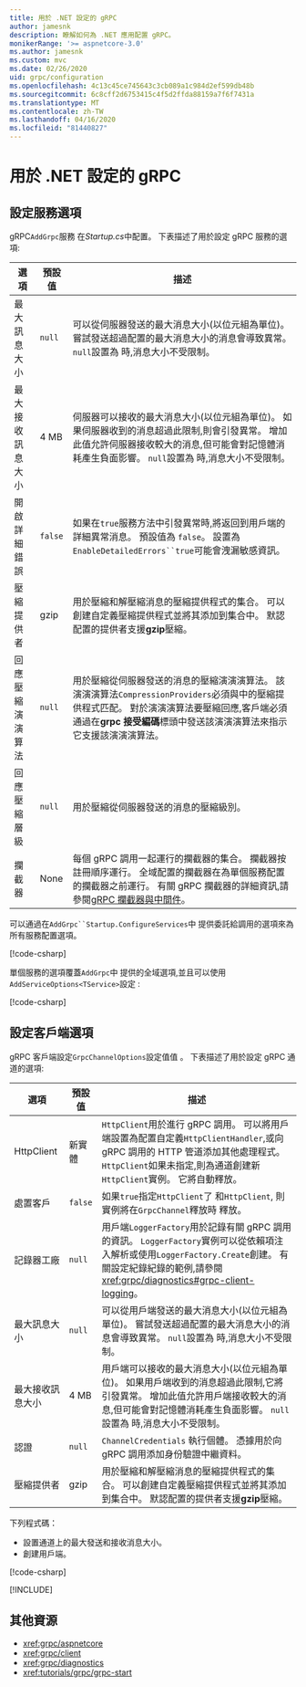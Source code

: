 ```yaml
---
title: 用於 .NET 設定的 gRPC
author: jamesnk
description: 瞭解如何為 .NET 應用配置 gRPC。
monikerRange: '>= aspnetcore-3.0'
ms.author: jamesnk
ms.custom: mvc
ms.date: 02/26/2020
uid: grpc/configuration
ms.openlocfilehash: 4c13c45ce745643c3cb089a1c984d2ef599db48b
ms.sourcegitcommit: 6c8cff2d6753415c4f5d2ffda88159a7f6f7431a
ms.translationtype: MT
ms.contentlocale: zh-TW
ms.lasthandoff: 04/16/2020
ms.locfileid: "81440827"
---
```

# <a name="grpc-for-net-configuration"></a>用於 .NET 設定的 gRPC

## <a name="configure-services-options"></a>設定服務選項

gRPC`AddGrpc`服務 在*Startup.cs*中配置。 下表描述了用於設定 gRPC 服務的選項:

| 選項 | 預設值 | 描述 |
| ------ | ------------- | ----------- |
| 最大訊息大小 | `null` | 可以從伺服器發送的最大消息大小(以位元組為單位)。 嘗試發送超過配置的最大消息大小的消息會導致異常。 `null`設置為 時,消息大小不受限制。 |
| 最大接收訊息大小 | 4 MB | 伺服器可以接收的最大消息大小(以位元組為單位)。 如果伺服器收到的消息超過此限制,則會引發異常。 增加此值允許伺服器接收較大的消息,但可能會對記憶體消耗產生負面影響。 `null`設置為 時,消息大小不受限制。 |
| 開啟詳細錯誤 | `false` | 如果在`true`服務方法中引發異常時,將返回到用戶端的詳細異常消息。 預設值為 `false`。 設置為`EnableDetailedErrors``true`可能會洩漏敏感資訊。 |
| 壓縮提供者 | gzip | 用於壓縮和解壓縮消息的壓縮提供程式的集合。 可以創建自定義壓縮提供程式並將其添加到集合中。 默認配置的提供者支援**gzip**壓縮。 |
| <span style="word-break:normal;word-wrap:normal">回應壓縮演演算法</span> | `null` | 用於壓縮從伺服器發送的消息的壓縮演演演算法。 該演演演算法`CompressionProviders`必須與中的壓縮提供程式匹配。 對於演演演算法要壓縮回應,客戶端必須通過在**grpc 接受編碼**標頭中發送該演演演算法來指示它支援該演演演算法。 |
| 回應壓縮層級 | `null` | 用於壓縮從伺服器發送的消息的壓縮級別。 |
| 攔截器 | None | 每個 gRPC 調用一起運行的攔截器的集合。 攔截器按註冊順序運行。 全域配置的攔截器在為單個服務配置的攔截器之前運行。 有關 gRPC 攔截器的詳細資訊,請參閱[gRPC 攔截器與中間件](xref:grpc/migration#grpc-interceptors-vs-middleware)。 |

可以通過在`AddGrpc``Startup.ConfigureServices`中 提供委託給調用的選項來為所有服務配置選項。

[!code-csharp[](~/grpc/configuration/sample/GrcpService/Startup.cs?name=snippet)]

單個服務的選項覆蓋`AddGrpc`中 提供的全域選項,並且可以使用`AddServiceOptions<TService>`設定 :

[!code-csharp[](~/grpc/configuration/sample/GrcpService/Startup2.cs?name=snippet)]

## <a name="configure-client-options"></a>設定客戶端選項

gRPC 客戶端設定`GrpcChannelOptions`設定值值 。 下表描述了用於設定 gRPC 通道的選項:

| 選項 | 預設值 | 描述 |
| ------ | ------------- | ----------- |
| HttpClient | 新實體 | `HttpClient`用於進行 gRPC 調用。 可以將用戶端設置為配置自定義`HttpClientHandler`,或向 gRPC 調用的 HTTP 管道添加其他處理程式。 `HttpClient`如果未指定,則為通道創建新`HttpClient`實例。 它將自動釋放。 |
| 處置客戶 | `false` | 如果`true`指定`HttpClient`了 和`HttpClient`, 則實例將在`GrpcChannel`釋放時 釋放。 |
| 記錄器工廠 | `null` | 用戶端`LoggerFactory`用於記錄有關 gRPC 調用的資訊。 `LoggerFactory`實例可以從依賴項注入解析或使用`LoggerFactory.Create`創建。 有關設定紀錄紀錄的範例,請參閱<xref:grpc/diagnostics#grpc-client-logging>。 |
| 最大訊息大小 | `null` | 可以從用戶端發送的最大消息大小(以位元組為單位)。 嘗試發送超過配置的最大消息大小的消息會導致異常。 `null`設置為 時,消息大小不受限制。 |
| <span style="word-break:normal;word-wrap:normal">最大接收訊息大小</span> | 4 MB | 用戶端可以接收的最大消息大小(以位元組為單位)。 如果用戶端收到的消息超過此限制,它將引發異常。 增加此值允許用戶端接收較大的消息,但可能會對記憶體消耗產生負面影響。 `null`設置為 時,消息大小不受限制。 |
| 認證 | `null` | `ChannelCredentials` 執行個體。 憑據用於向 gRPC 調用添加身份驗證中繼資料。 |
| 壓縮提供者 | gzip | 用於壓縮和解壓縮消息的壓縮提供程式的集合。 可以創建自定義壓縮提供程式並將其添加到集合中。 默認配置的提供者支援**gzip**壓縮。 |

下列程式碼：

* 設置通道上的最大發送和接收消息大小。
* 創建用戶端。

[!code-csharp[](~/grpc/configuration/sample/Program.cs?name=snippet&highlight=3-8)]

[!INCLUDE[](~/includes/gRPCazure.md)]

## <a name="additional-resources"></a>其他資源

* <xref:grpc/aspnetcore>
* <xref:grpc/client>
* <xref:grpc/diagnostics>
* <xref:tutorials/grpc/grpc-start>
